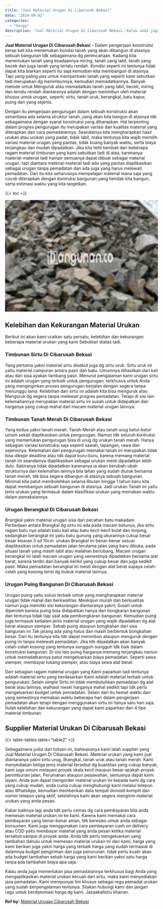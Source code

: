 ```yaml
---
title: "Jual Material Urugan Di Cibarusah Bekasi"
date: "2024-09-02"
categories: 
  - "harga"
description: "Jual Material Urugan Di Cibarusah Bekasi. Kalau anda juga memerlukan jasa pemadatannya terkhusus bagi Anda yang mengaplikasikan material urukan kecuali dari..."
---
```


**Jual Material Urugan Di Cibarusah Bekasi** – Dalam pengerjaan konstruksi kerap kali kita menemukan kondisi tanah yang akan dibangun di atasnya sebuah bangunan tdk sebagaimana dg perencanaan. Kadang kita menemukan tanah yang keadaannya miring, tanah yang labil, tanah yang becek dan juga tanah yang terlalu rendah. Kondisi seperti ini tentunya tidak dapat kita biarkan seperti itu saja kemudian kita membangun di atasnya. Tapi yang paling pas untuk memperbaiki tanah yang seperti kami sebutkan tadi merupakan dg menimbunnya, kemudian memadatkannya. Banyak metode untuk Menguruk atau memadatkan tanah yang labil, becek, miring dan terlalu rendah diantaranya adalah dengan menimbun oleh material khusus untuk urugan, seperti; sirtu, tanah uruk, berangkal, batu kapur, puing dan yang sejenis.

Dengan itu pengerjaan pengurugan dalam sebuah konstruksi akan senantiasa ada selama struktur tanah, yang akan kita bangun di atasnya tdk sebagaimana dengan syarat konstruksi yang diharapkan. Hal terpenting dalam progres pengurugan itu merupakan variasi dan kualitas material yang diterapkan dan cara pemadatannya. Seandainya kita mengharapkan hasil urukan atau urukan yang padat, tidak labil, maka tentunya kita wajib memilih variasi material urugan yang pantas, tidak buang banyak waktu, serta biaya terjangkau dan mudah dipadatkan. Jika kita teliti kembali dari beberapa ragam material timbunan yang kami sebutkan tadi di atas, karenanya material-material tadi hampir semuanya dapat dibuat sebagai material urugan. tapi diantara material-material tadi ada yang pantas diaplikasikan sebagai urugan tanpa pemadatan dan ada juga yang harus melewati pemadatan. Dari itu kita seharusnya mempelajari material mana saja yang cocok diterapkan dengan kontruksi bangunan yang hendak kita bangun, serta estimasi waktu yang kita targetkan.

{{< toc >}}

![Jual Material Urugan Di Cibarusah Bekasi](/images/jual-urugan-15.png)

## Kelebihan dan Kekurangan Material Urukan

Berikut ini akan kami uraikan satu persatu, kelebihan dan kekurangan beberapa material urukan yang kami Sebutkan diatas tadi.

### Timbunan Sirtu Di Cibarusah Bekasi

Yang pertama yakni material sirtu disebut juga dg sirtu uruk. Sirtu uruk ini yaitu material campuran antara pasir dan batu. Umumnya dihasilkan dari kali atau dari sisa ayakan tambang pasir. Menurut pengalaman kami urugan sirtu ini adalah urugan yang terbaik untuk pengurugan, terkhusus untuk Anda yang menginginkan proses pengurugan berjalan dengan segera tanpa menunggu lama. Kelebihan dari sirtu ini adalah kita bisa menguruk atau Menguruk dg segera tanpa melewati progres pemadatan. Tetapi di sisi lain kelemahannya merupakan material sirtu ini susah untuk didapatkan dan harganya yang cukup mahal dari macam material urugan lainnya.

### Timbunan Tanah Merah Di Cibarusah Bekasi

Yang kedua yakni tanah merah. Tanah Merah atau tanah urug betul-betul umum sekali diaplikasikan untuk pengurugan. Namun tdk seluruh kontruksi yang memerlukan pengurugan bisa di urug dg urukan tanah merah. Hanya sebagian variasi konstruksi saja seperti sawah, lapangan, rawa dan sejenisnya. Kelemahan dari pengurugan memakai tanah ini merupakan tidak bisa dikejar deadline atau tdk dapat buru-buru, karena memang material tanah ini seandainya diaplikasikan sebagai urukan mesti dipadatkan lebih dulu. Sekiranya tidak dipadatkan karenanya ia akan berubah-ubah strukturnya dan kelemahan lainnya bila lahan yang sudah diuruk bersama tanah merah, tdk bisa segera dibangun di atasnya sebuah bangunan. Minimal kita patut membolehkan selama 6bulan hingga 1 tahun baru kita dapat membangun sebuah bangunan di atasnya. Jadi urukan Tanah ini yaitu jenis urukan yang termasuk dalam klasifikasi urukan yang memakan waktu dalam pemakaiannya.

### Urugan Berangkal Di Cibarusah Bekasi

Brangkal yakni material urugan sisa dari pecahan batu makadam. Perbedaan antara Brangkal dg sirtu ini ada pada macam batunya, jika sirtu ragam batu nya adalah batu kali atau batu kecil-kecil bulat dan lonjong, sedangkan berangkal ini yaitu batu gunung yang ukurannya cukup besar besar kisaran 3 sd 10cm. urukan Brangkal ini benar-benar sesuai diaplikasikan untuk pemadatan jalan terutama jalan yang baru dibuka, pada situasi tanah yang masih labil atau malahan berlubang. Macam urugan berangkal ini ialah macam urugan yang semestinya dipadatkan bersama alat berat, karena terdiri dari banyak kerikil yang cukup besar dan juga sedikit pasir. Maka pemadatan berangkal ini mesti dengan alat berat supaya celah-celah yang kosong terisi dg bubuk material lainnya.

### Urugan Puing Bangunan Di Cibarusah Bekasi

Urugan puing yaitu solusi terbaik untuk yang mengharapkan material urugan tidak mahal dan berkwalitas. Meskipun murah dan berkualitas namun juga memiliki sisi kekurangan diantaranya yakni; Susah untuk diperoleh karena puing bisa didapatkan hanya dari bongkaran bangunan dan tentunya tidak tiap saat ada pembongkaran bangunan. Kemudian puing juga termasuk kedalam jenis material urugan yang wajib dipadatkan dg alat berat ataupun stemper. Sebab puing ataupun bongkahan dari sisa bangunan ini Tak jarang ada yang halus dan masih berbentuk bongkahan besar. Dari itu tentunya kita tdk dapat menimbun ataupun menguruk dengan puing ini tanpa melewati pemadatan. Jika tdk dipadatkan akan banyak celah-celah kosong yang tentunya sungguh-sungguh tdk baik dalam konstruksi bangunan. Di sisi lain puing harganya memang terjangkau namun untuk memadatkannya patut mengeluarkan biaya pemadatan. Seperti sewa stemper, membayar tukang stemper, atau biaya sewa alat berat.

Dari sebagian ragam material urugan yang Kami paparkan tadi tentunya adalah material sirtu yang berdasarkan Kami adalah material terbaik untuk pengurukan. Selain simple Sirtu ini tidak membutuhkan pemadatan dg alat berat atau lainnya, walhasil meski harganya mahal sedikit tapi tdk perlu mengeluarkan budget untuk pemadatan. Selain dari itu hemat waktu dari yang semestinya memakan waktu beberapa hari dalam pengerjaan pemadatan akan tetapi dengan menggunakan sirtu ini hanya satu hari saja. Itulah kelebihan dan kekurangan yang dapat kami paparkan dari 4 tipe material timbunan.

## Supplier Material Urukan Di Cibarusah Bekasi

{{< table-tables table="table2" >}}

Sebagaimana judul dari tulisan ini, bahwasanya kami ialah supplier yang Jual Material Urugan Di Cibarusah Bekasi. Material urukan yang kami jual diantaranya yakni sirtu urug, Brangkal, tanah uruk atau tanah merah. Kami menyediakan ketiga jenis material tersebut dg kuantitas yang cukup banyak, kami juga umum melayani proyek skala kecil maupun besar apakah proyek penimbunan jalan, Perumahan ataupun pesawahan, semuanya dapat kami layani. Anda pun dapat mengorder material urukan ini kepada kami dg cara yang cukup mudah, anda cuma cukup menghubungi kami melalui telepon atau WhatsApp, kemudian memberikan data tempat domisili komplit dan nomor telepon yang aktif, setelahnya kami akan segera mengirim material urukan yang anda pesan.

Kabar baiknya lagi anda tdk perlu cemas dg cara pembayaran bila anda memesan material urukan ini ke kami. Karena kami memakai cara pembayaran yang benar-benar aman, tdk beresiko untuk anda sebagai konsumen. Kami juga menggunakan cara pembayaran cash on delivery atau COD yaitu membayar material yang anda pesan ketika material tersebut sampai di proyek anda. Anda tdk perlu mengeluarkan uang tambahan dahulu untuk memesan material urukan ini dari kami, harga yang kami berikan juga yakni harga yang terbaik harga yang sudah termasuk di dalamnya budget pengiriman dan juga penurunan. tidak perlu kuatir akan ada budget tambahan sebab harga yang kami berikan yakni satu harga tanpa ada tambahan biaya apa saja.

Kalau anda juga memerlukan jasa pemadatannya terkhusus bagi Anda yang mengaplikasikan material urukan kecuali dari sirtu, maka kami menyediakan jasa pemadatan. Kami mempunyai tim khusus sebagai regu pemadat urukan yang sudah berpengalaman tentunya. Silakan hubungi kami dan jangan ragu untuk berdiplomasi harga dg kami. Jazaakallohu khairan.

**Ref by:** [Material Urugan Cibarusah Bekasi](https://id.wikipedia.org/wiki/Material)
